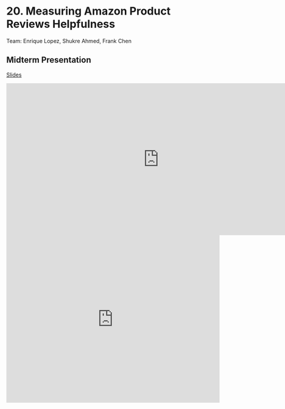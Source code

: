 # 20. Measuring Amazon Product Reviews Helpfulness

Team: Enrique Lopez, Shukre Ahmed, Frank Chen

## Midterm Presentation

[Slides](../midterm/20.pptx)

<center><iframe src="http://docs.google.com/gview?url=http://courses.d2l.ai/berkeley-stat-157/projects/midterm/20.pptx&embedded=true"
    style="width:800px; height:400px;" frameborder="0"></iframe></center>

<center><iframe width="560" height="441" src="https://www.youtube.com/embed/yINSb4BIqJY" frameborder="0" allowfullscreen></iframe></center>

